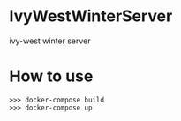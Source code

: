 # IvyWestWinterServer
ivy-west winter server

# How to use
```
>>> docker-compose build
>>> docker-compose up
```
